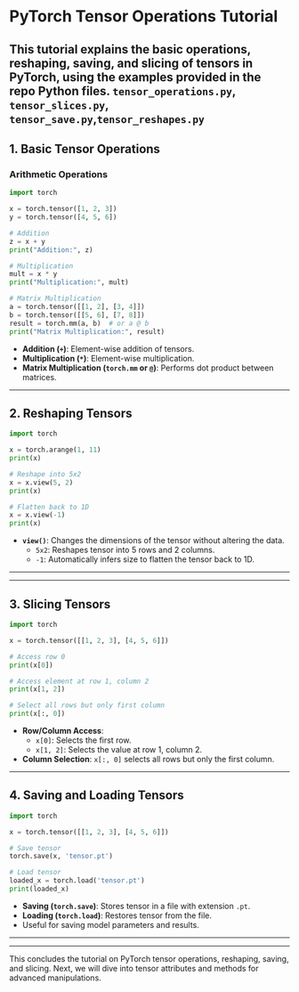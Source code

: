 # PyTorch Tensor Operations Tutorial

This tutorial explains the basic operations, reshaping, saving, and slicing of tensors in PyTorch, using the examples provided in the repo Python files.
`tensor_operations.py`, `tensor_slices.py`, `tensor_save.py`,`tensor_reshapes.py`
---

## 1. Basic Tensor Operations

### Arithmetic Operations

```python
import torch

x = torch.tensor([1, 2, 3])
y = torch.tensor([4, 5, 6])

# Addition
z = x + y
print("Addition:", z)

# Multiplication
mult = x * y
print("Multiplication:", mult)

# Matrix Multiplication
a = torch.tensor([[1, 2], [3, 4]])
b = torch.tensor([[5, 6], [7, 8]])
result = torch.mm(a, b)  # or a @ b
print("Matrix Multiplication:", result)
```
- **Addition (`+`)**: Element-wise addition of tensors.
- **Multiplication (`*`)**: Element-wise multiplication.
- **Matrix Multiplication (`torch.mm` or `@`)**: Performs dot product between matrices.

---

## 2. Reshaping Tensors

```python
import torch

x = torch.arange(1, 11)
print(x)

# Reshape into 5x2
x = x.view(5, 2)
print(x)

# Flatten back to 1D
x = x.view(-1)
print(x)
```
- **`view()`**: Changes the dimensions of the tensor without altering the data.
  - `5x2`: Reshapes tensor into 5 rows and 2 columns.
  - `-1`: Automatically infers size to flatten the tensor back to 1D.

---



---

## 3. Slicing Tensors

```python
import torch

x = torch.tensor([[1, 2, 3], [4, 5, 6]])

# Access row 0
print(x[0])

# Access element at row 1, column 2
print(x[1, 2])

# Select all rows but only first column
print(x[:, 0])
```
- **Row/Column Access**:
  - `x[0]`: Selects the first row.
  - `x[1, 2]`: Selects the value at row 1, column 2.
- **Column Selection**: `x[:, 0]` selects all rows but only the first column.

---
## 4. Saving and Loading Tensors

```python
import torch

x = torch.tensor([[1, 2, 3], [4, 5, 6]])

# Save tensor
torch.save(x, 'tensor.pt')

# Load tensor
loaded_x = torch.load('tensor.pt')
print(loaded_x)
```
- **Saving (`torch.save`)**: Stores tensor in a file with extension `.pt`.
- **Loading (`torch.load`)**: Restores tensor from the file.
- Useful for saving model parameters and results.
---

---

This concludes the tutorial on PyTorch tensor operations, reshaping, saving, and slicing. Next, we will dive into tensor attributes and methods for advanced manipulations.


